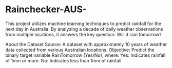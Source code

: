 # Rainchecker-AUS-
This project utilizes machine learning techniques to predict rainfall for the next day in Australia. By analyzing a decade of daily weather observations from multiple locations, it answers the key question: Will it rain tomorrow? 

About the Dataset
Source: A dataset with approximately 10 years of weather data collected from various Australian locations.
Objective: Predict the binary target variable RainTomorrow (Yes/No), where:
Yes: Indicates rainfall of 1mm or more.
No: Indicates less than 1mm of rainfall.
